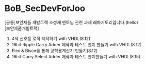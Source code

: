 # BoB_SecDevForJoo
[공통]보안제품 개발트랙 조성재 멘토님 관련 과제 레파지토리입니다.(hello)  
[보안제품개발트랙]
  1. 4색 신호등 로직 제작하기 with VHDL(8.12)  
  2. 16bit Ripple Carry Adder 제작과 테스트 벤치 만들기 with VHDL(8.12)  
  3. Flex & Bison을 통해 공학용계산기 만들기(8.12)  
  4. 16bit Carry Select Adder 제작과 테스트 벤치만들기 with VHDL(8.15)
